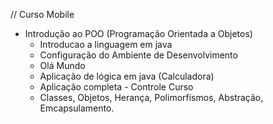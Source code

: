 // Curso Mobile
- Introdução ao POO (Programação Orientada a Objetos)
     - Introducao a linguagem em java
     - Configuração do Ambiente de Desenvolvimento
     - Olá Mundo
     - Aplicação de lógica em java (Calculadora)
     - Aplicação completa - Controle Curso
     - Classes, Objetos, Herança, Polimorfismos, Abstração, Emcapsulamento. 
